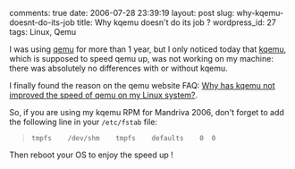 comments: true
date: 2006-07-28 23:39:19
layout: post
slug: why-kqemu-doesnt-do-its-job
title: Why kqemu doesn't do its job ?
wordpress_id: 27
tags: Linux, Qemu

I was using [qemu](http://fabrice.bellard.free.fr/qemu/) for more than 1 year, but I only noticed today that [kqemu](http://fabrice.bellard.free.fr/qemu/qemu-accel.html), which is supposed to speed qemu up, was not working on my machine: there was absolutely no differences with or without kqemu.

I finally found the reason on the qemu website FAQ: [Why has kqemu not improved the speed of qemu on my Linux system?](http://kidsquid.com/cgi-bin/moin.cgi/FrequentlyAskedQuestions#head-909015808a3a29b67ccbb65c8b089017d5cd97aa).

So, if you are using my kqemu RPM for Mandriva 2006, don't forget to add the following line in your `/etc/fstab` file:

> `tmpfs    /dev/shm    tmpfs    defaults    0  0`

Then reboot your OS to enjoy the speed up !

